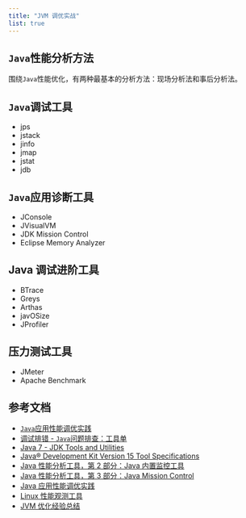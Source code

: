 ```yaml
---
title: "JVM 调优实战"
list: true
---
```


## `Java`性能分析方法

围绕`Java`性能优化，有两种最基本的分析方法：现场分析法和事后分析法。

## `Java`调试工具

- jps
- jstack
- jinfo
- jmap
- jstat
- jdb

## `Java`应用诊断工具

- JConsole
- JVisualVM
- JDK Mission Control
- Eclipse Memory Analyzer

## Java 调试进阶工具

- BTrace
- Greys
- Arthas
- javOSize
- JProfiler

## 压力测试工具

- JMeter
- Apache Benchmark

## 参考文档

- [`Java`应用性能调优实践](https://developer.ibm.com/zh/languages/java/articles/j-lo-performance-tuning-practice/)
- [调试排错 - `Java`问题排查：工具单](https://www.pdai.tech/md/java/jvm/java-jvm-debug-tools-list.html)
- [Java 7 - JDK Tools and Utilities](https://docs.oracle.com/javase/7/docs/technotes/tools/index.html)
- [Java® Development Kit Version 15 Tool Specifications](https://docs.oracle.com/en/java/javase/15/docs/specs/man/index.html)
- [Java 性能分析工具，第 2 部分：Java 内置监控工具](https://developer.ibm.com/zh/articles/j-lo-performance-analysissy-tools2/)
- [Java 性能分析工具，第 3 部分：Java Mission Control](https://developer.ibm.com/zh/articles/j-lo-performance-analysissy-tools3/)
- [Java 应用性能调优实践](https://developer.ibm.com/zh/articles/j-lo-performance-tuning-practice/)
- [Linux 性能观测工具](http://www.brendangregg.com/Slides/Velocity2015_LinuxPerfTools.pdf)
- [JVM 优化经验总结](https://developer.ibm.com/zh/articles/j-lo-jvm-optimize-experience/)